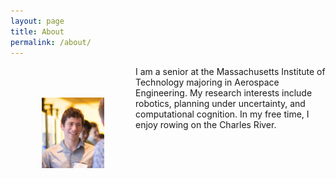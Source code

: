 ```yaml
---
layout: page
title: About
permalink: /about/
---
```


<img align="left" width="100" src="/img/profile-img.jpg" style="padding: 50px">


I am a senior at the Massachusetts Institute of Technology majoring in Aerospace Engineering. My research interests include robotics, planning under uncertainty, and computational cognition. In my free time, I enjoy rowing on the Charles River.
